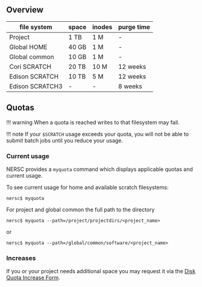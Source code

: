 ## Overview

| file system     | space | inodes | purge time |
|-----------------|-------|--------|------------|
| Project         | 1 TB  | 1 M    | -          |
| Global HOME     | 40 GB | 1 M    | -          |
| Global common   | 10 GB | 1 M    | -          |
| Cori SCRATCH    | 20 TB | 10 M   | 12 weeks   |
| Edison SCRATCH  | 10 TB | 5 M    | 12 weeks   |
| Edison SCRATCH3 | -     | -      | 8 weeks    |

## Quotas

!!! warning
	When a quota is reached writes to that filesystem may fail.

!!! note
	If your `$SCRATCH` usage exceeds your quota, you will not be
	able to submit batch jobs until you reduce your usage.

### Current usage

NERSC provides a `myquota` command which displays applicable quotas
and current usage.

To see current usage for home and available scratch filesystems:
```
nersc$ myquota
```

For project and global common the full path to the directory
```
nersc$ myquota --path=/project/projectdirs/<project_name>
```

or

```
nersc$ myquota --path=/global/common/software/<project_name>
```

### Increases

If you or your project needs additional space you may request it via
the
[Disk Quota Increase Form](https://nersc.service-now.com/nav_to.do?uri=catalog_home.do).
